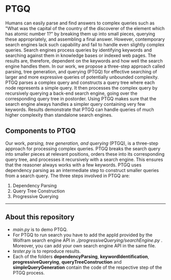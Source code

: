 # PTGQ
Humans can easily parse and find answers to complex queries such as "What was the capital of the country of the discoverer of the element which has atomic number 1?" by breaking them up into small pieces, querying these appropriately, and assembling a final answer.  However, contemporary search engines lack such capability and fail to handle even slightly complex queries.  Search engines process queries by identifying keywords and searching against them in knowledge bases or indexed web pages. The results are, therefore, dependent on the keywords and how well the search engine handles them. In our work, we propose a three-step approach called parsing, tree generation, and querying (PTGQ) for effective searching of larger and more expressive queries of potentially unbounded complexity.  PTGQ parses a complex query and constructs a query tree where each node represents a simple query.  It then processes the complex query by recursively querying a back-end search engine, going over the corresponding query tree in postorder.  Using PTGQ makes sure that the search engine always handles a simpler query containing very few keywords.  Results demonstrate that PTGQ can handle queries of much higher complexity than standalone search engines.

## Components to PTGQ
Our work, _parsing, tree generation, and querying_ (PTGQ), is a three-step approach for processing complex queries. PTGQ breaks the search query into smaller pieces at relevant positions, orders these into its corresponding query tree, and processes it recursively with a search engine. This ensures that the reasoner always works with a few keywords. PTGQ uses dependency parsing as an intermediate step to construct smaller queries from a search query. The three steps involved in PTGQ are:
1. Dependency Parsing
2. Query Tree Construction
3. Progressive Querying

---

## About this repository
- _main.py_ is to demo PTGQ. 
- For PTGQ to run search you have to add the appId provided by the Wolfram search engine API in _./progressiveQuerying/searchEngine.py_ . Moreover, you can add your own search engine API in the same file.
- _tester.py_ is to reproduce results.
- Each of the folders **dependencyParsing**, **keywordIdentification**, **progressiveQuerying**, **queryTreeConstruction** and **simpleQueryGeneration** contain the code of the respective step of the PTGQ process.
